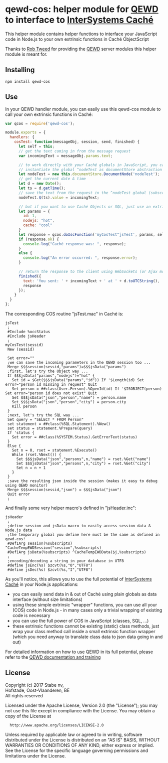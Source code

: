 # qewd-cos: helper module for [QEWD](https://www.npmjs.com/package/qewd) to interface to [InterSystems Caché](https://www.intersystems.com/products/cache/)

This helper module contains helper functions to interface your JavaScript code in Node.js to your own extrinsic functions in Caché ObjectScript

Thanks to [Rob Tweed](https://github.com/robtweed) for providing the [QEWD](https://www.npmjs.com/package/qewd) server modules this helper module is meant for.

## Installing

    npm install qewd-cos

## Use

In your QEWD handler module, you can easily use this qewd-cos module to call your own extrinsic functions in Caché:

```javascript
var qcos = require('qewd-cos');

module.exports = {
  handlers: {
    cosTest: function(messageObj, session, send, finished) {
      let self = this;
      // get the text coming in from the message request
      var incomingText = messageObj.params.text;

      // to work directly with your Caché globals in JavaScript, you can just use documentStore methods
      // instantiate the global ^nodeTest as documentStore abstraction
      let nodeTest = new this.documentStore.DocumentNode('nodeTest');
      // get the current date & time
      let d = new Date();
      let ts = d.getTime();
      // save the text from the request in the ^nodeTest global (subscripted by the current timestamp)
      nodeTest.$(ts).value = incomingText;

      // but if you want to use Caché Objects or SQL, just use an extrinsic function call to Caché:
      let params = {
        id: 1,
        nodejs: "hot",
        cache: "cool"
      }
      let response = qcos.doIscFunction('myCosTest^jsTest', params, self, session);
      if (response.ok) {
        console.log("Caché response was: ", response);
      }
      else {
        console.log("An error occurred: ", response.error);
      }

      // return the response to the client using WebSockets (or Ajax mode)
      finished({
        text: 'You sent: ' + incomingText + ' at ' + d.toUTCString(),
        response
      });
    }
  }
};
```

The corresponding COS routine "jsTest.mac" in Caché is:

```
jsTest
 ;
 #Include %occStatus
 #Include jsHeader
 ;
myCosTest(sessid)
 New (sessid)
 
 Set error=""
 ;we can save the incoming parameters in the QEWD session too ...
 Merge $$$session(sessid,"params")=$$$jsData("params")
 ;first, let's try the Object way ...
 If $$$jsData("params","nodejs")="hot" {
   Set id = $Get($$$jsData("params","id")) If '$Length(id) Set error="person id missing in request" Quit
   Set person = ##class(User.Person).%OpenId(id) If '$ISOBJECT(person) Set error="person id does not exist" Quit
   Set $$$jsData("json","person","name") = person.name
   Set $$$jsData("json","person","city") = person.city
   Kill person
 }
 ;next, let's try the SQL way ...
 Set query = "SELECT * FROM Person"
 set statement = ##class(%SQL.Statement).%New()
 set status = statement.%Prepare(query)
 If 'status {
   Set error = ##class(%SYSTEM.Status).GetErrorText(status)
 }
 Else {
   Set n = 0, rset = statement.%Execute()
   While (rset.%Next()) {
     Set $$$jsData("json","persons",n,"name") = rset.%Get("name")
     Set $$$jsData("json","persons",n,"city") = rset.%Get("city")
     Set n = n + 1
   }
 }
 ;save the resulting json inside the session (makes it easy to debug using QEWD monitor)
 Merge $$$session(sessid,"json") = $$$jsData("json")
 Quit error
 ;
```

And finally some very helper macro's defined in "jsHeader.inc":

```
jsHeader
 ;
 ;define session and jsData macro to easily access session data & Node.js data
 ;the temporary global you define here must be the same as defined in qewd-cos!
 #Def1Arg session(%subscripts) ^CacheTempEWDSession("session",%subscripts)
 #Def1Arg jsData(%subscripts) ^CacheTempEWDData($j,%subscripts)
 ;
 ;encoding/decoding a string in your database in UTF8
 #define jsEnc(%s) $zcvt(%s,"O","UTF8") 
 #define jsDec(%s) $zcvt(%s,"I","UTF8")
```

As you'll notice, this allows you to use the full potential of [InterSystems Caché](https://www.intersystems.com/products/cache/) in your Node.js applications:
- you can easily send data in & out of Caché using plain globals as data interface (without size limitations)
- using these simple extrinsic "wrapper" functions, you can use all your (COS) code in Node.js - in many cases only a trivial wrapping of existing code is necessary
- you can use the full power of COS in JavaScript (classes, SQL, ...)
- these extrinsic functions cannot be existing (static) class methods, just wrap your class method call inside a small extrinsic function wrapper (which you need anyway to translate class data to json data going in and out)

For detailed information on how to use QEWD in its full potential, please refer to the [QEWD documentation and training](http://docs.qewdjs.com/)

## License

 Copyright (c) 2017 Stabe nv,  
 Hofstade, Oost-Vlaanderen, BE  
 All rights reserved

  Licensed under the Apache License, Version 2.0 (the "License");
  you may not use this file except in compliance with the License.
  You may obtain a copy of the License at

      http://www.apache.org/licenses/LICENSE-2.0

  Unless required by applicable law or agreed to in writing, software
  distributed under the License is distributed on an "AS IS" BASIS,
  WITHOUT WARRANTIES OR CONDITIONS OF ANY KIND, either express or implied.
  See the License for the specific language governing permissions and
  limitations under the License.
